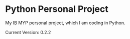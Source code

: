 # Python Personal Project

My IB MYP personal project, which I am coding in Python.

Current Version: 0.2.2
